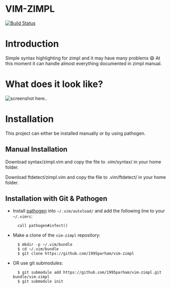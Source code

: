 VIM-ZIMPL
=========
[![Build Status](https://travis-ci.org/1995parham/vim-zimpl.svg?branch=master)](https://travis-ci.org/1995parham/vim-zimpl)
# Introduction
Simple syntax highlighting for zimpl and it may have many problems :smile:
At this moment it can handle almost everything documented in zimpl manual.

# What does it look like?
![screenshot here..](http://www.googledrive.com/host/0B33KzMHyLoH2eVNHWFJZdmthOVk/vim-zimpl-screenshot.jpg)

# Installation

This project can either be installed manually or by using pathogen.

## Manual Installation

Download syntax/zimpl.vim and copy the file to .vim/syntax/ in your home folder.

Download ftdetect/zimpl.vim and copy the file to .vim/ftdetect/ in your home folder.

## Installation with Git & Pathogen

- Install [pathogen](http://www.vim.org/scripts/script.php?script_id=2332) into `~/.vim/autoload/` and add the
   following line to your `~/.vimrc`:

        call pathogen#infect()

- Make a clone of the `vim-zimpl` repository:

        $ mkdir -p ~/.vim/bundle
        $ cd ~/.vim/bundle
        $ git clone https://github.com/1995parham/vim-zimpl

- OR use git submodules:

        $ git submodule add https://github.com/1995parham/vim-zimpl.git bundle/vim-zimpl
        $ git submodule init


